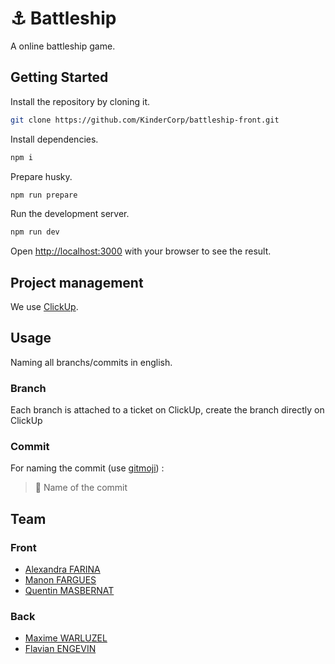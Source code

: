 # ⚓ Battleship

A online battleship game.

## Getting Started

Install the repository by cloning it.

```sh
git clone https://github.com/KinderCorp/battleship-front.git
```

Install dependencies.

```bash
npm i
```

Prepare husky.

```bash
npm run prepare
```

Run the development server.

```bash
npm run dev
```

Open [http://localhost:3000](http://localhost:3000) with your browser to see the result.

## Project management

We use [ClickUp](https://app.clickup.com/42620567/v/l/7-42620567-1).

## Usage

Naming all branchs/commits in english.

### Branch

Each branch is attached to a ticket on ClickUp, create the branch directly on ClickUp

### Commit

For naming the commit (use [gitmoji](https://gitmoji.dev/)) :

> 🎉 Name of the commit

## Team

### Front

- [Alexandra FARINA](https://github.com/DrakenLine)
- [Manon FARGUES](https://github.com/ManonFargues)
- [Quentin MASBERNAT](https://github.com/MASBERNATQ)

### Back

- [Maxime WARLUZEL](https://github.com/MaximeWrlz)
- [Flavian ENGEVIN](https://github.com/FlavianEng)
